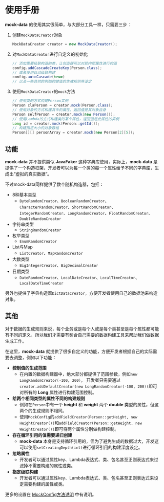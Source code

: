 # 使用手册

__mock-data__ 的使用其实很简单，与大部分工具一样，只需要三步：

1. 创建`MockDataCreator`对象

   ```java
   MockDataCreator creator = new MockDataCreator();
   ```

2. 对`MockDataCreator`进行自定义的初始化

   ```java
   // 添加需要级联构造的类，让创造器可以对其内部属性进行构造
   config.addCascadeCreateKey(Person.class);
   // 或者使用自动级联构建
   config.autoCascade(true)
   // 以及一些其他的例如构建值的生成规则等设定
   ```

3. 使用`MockDataCreator`的`mock`方法

   ```java
   // 使用类的方式构建Person实例
   Person claPerson = creator.mock(Person.class);
   // 使用对象的方式构建其中的属性，返回值是其对象自身
   Person selfPerson = creator.mock(new Person());
   // 使用Lambda的方式构建类的某个属性，返回值是此属性的实例
   Long id = creator.mock(Person::getId());
   // 构建指定大小的对象数组
   Person[][] personArray = creator.mock(new Person[2][5]);
   ```

## 功能

__mock-data__ 并不提供类似 __JavaFaker__ 这种字典库使用，实际上，__mock-data__ 是提供了一个构造框架，开发者可以为每一个类的每一个属性给予不同的字典库，生成出“虚拟的真实数据”。

不过mock-data同样提供了数个随机构造器，包括：

- 8种基本类型
  - `ByteRandomCreator`、`BooleanRandomCreator`、`CharacterRandomCreator`、`ShortRandomCreator`、`IntegerRandomCreator`、`LongRandomCreator`、`FloatRandomCreator`、`DoubleRandomCreator`
- 字符串类型
  - `StringRandomCreator`
- 枚举类型
  - `EnumRandomCreator`
- List与Map
  - `ListCreator`、`MapRandomCreator`
- 大数类型
  - `BigIntegerCreator`、`BigDecimalCreator`
- 日期类型
  - `DateRandomCreator`、`LocalDateCreator`、`LocalTimeCreator`、`LocalDateTimeCreator`

另外也提供了字典构造器`DictDataCreator`，方便开发者使用自己的数据池来构造对象。

## 其他

对于数据的生成规则来说，每个业务或是每个人或是每个类甚至是每个属性都可能有不同的定义，所以我们才需要有契合自己需要的数据构建工具来帮助我们做数据生成工作。

在这里，__mock-data__ 就提供了很多自定义的功能，方便开发者根据自己的实际需要去调整，例如以下功能：

- __控制值的生成范围__
  - 在内置的数据构建器中，绝大部分都提供了范围参数，例如`new LongRandomCreator(-100, 200)`，
    开发者只需要通过`creator.addDefaultCreator(new LongRandomCreator(-100, 200))`即可对所有的 __Long__ 属性进行构建范围控制。
- __给两个相同类型的属性不同的构建规则__
  - 例如在`Person`中有一个 __height__ 和 __weight__ 两个 __double__ 类型的属性，但这两个的生成规则不相同。
  - 使用`MockConfig`的`addFieldCreator(Person::getHeight, new HeightCreator())`和`addFieldCreator(Person::getWeight, new WeightCreator())`即可将两个属性分别做构建控制。
- __存在循环引用的值需要递归创建__
  - __mock-data__ 本身是支持循环引用的，但为了避免生成的数据过大，开发这可以使用`setCreatingDepth(int)`进行循环引用的构建深度设定。
- __忽略属性__
  - 开发者可以通过属性key、Lambda表达式、类、包名甚至正则表达式来过滤掉不需要构建的属性或类。
- __指定级联构建__
  - 开发者可以通过属性key、Lambda表达式、类、包名甚至正则表达式来设定需要构建的属性或类。

更多的设置在 [MockConfig方法说明](MockConfig.md) 中有说明。
